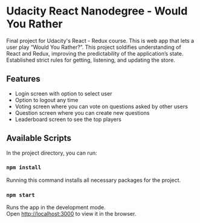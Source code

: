 # Udacity React Nanodegree - Would You Rather

Final project for Udacity's React - Redux course. This is web app that lets a user play “Would You Rather?”. This project soldifies understanding of React and Redux, improving the predictability of the application’s state. Established strict rules for getting, listening, and updating the store.

## Features

- Login screen with option to select user
- Option to logout any time
- Voting screen where you can vote on questions asked by other users
- Question screen where you can create new questions
- Leaderboard screen to see the top players

## Available Scripts

In the project directory, you can run:

### `npm install`

Running this command installs all necessary packages for the project.

### `npm start`

Runs the app in the development mode.\
Open [http://localhost:3000](http://localhost:3000) to view it in the browser.
